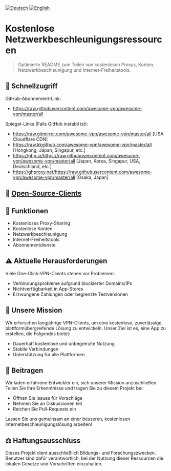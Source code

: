 [![Deutsch](https://img.shields.io/badge/Sprache-Deutsch-red)](README_DE.md)
[![English](https://img.shields.io/badge/Language-English-red)](README.md)

# Kostenlose Netzwerkbeschleunigungsressourcen

> Optimierte README zum Teilen von kostenlosen Proxys, Konten, Netzwerkbeschleunigung und Internet-Freiheitstools.

## 🚀 Schnellzugriff

GitHub-Abonnement-Link:
- https://raw.githubusercontent.com/awesome-vpn/awesome-vpn/master/all

Spiegel-Links (Falls GitHub instabil ist):
- https://raw.gitmirror.com/awesome-vpn/awesome-vpn/master/all [USA Cloudflare CDN]
- https://raw.kkgithub.com/awesome-vpn/awesome-vpn/master/all [Hongkong, Japan, Singapur, etc.]
- https://ghp.ci/https://raw.githubusercontent.com/awesome-vpn/awesome-vpn/master/all [Japan, Korea, Singapur, USA, Deutschland, etc.]
- https://ghproxy.net/https://raw.githubusercontent.com/awesome-vpn/awesome-vpn/master/all [Osaka, Japan]

## 📱 [Open-Source-Clients](https://github.com/awesome-vpn/awesome-vpn/wiki/Clients)

## 🌟 Funktionen

- Kostenloses Proxy-Sharing
- Kostenlose Konten
- Netzwerkbeschleunigung
- Internet-Freiheitstools
- Abonnementdienste

## ⚠️ Aktuelle Herausforderungen

Viele One-Click-VPN-Clients stehen vor Problemen:
- Verbindungsprobleme aufgrund blockierter Domains/IPs
- Nichtverfügbarkeit in App-Stores
- Erzwungene Zahlungen oder begrenzte Testversionen

## 🔬 Unsere Mission

Wir erforschen langjährige VPN-Clients, um eine kostenlose, zuverlässige, plattformübergreifende Lösung zu entwickeln. Unser Ziel ist es, eine App zu erstellen, die Folgendes bietet:

- Dauerhaft kostenlose und unbegrenzte Nutzung
- Stabile Verbindungen
- Unterstützung für alle Plattformen

## 🤝 Beitragen

Wir laden erfahrene Entwickler ein, sich unserer Mission anzuschließen. Teilen Sie Ihre Erkenntnisse und tragen Sie zu diesem Projekt bei:

- Öffnen Sie Issues für Vorschläge
- Nehmen Sie an Diskussionen teil
- Reichen Sie Pull-Requests ein

Lassen Sie uns gemeinsam an einer besseren, kostenlosen Internetbeschleunigungslösung arbeiten!

## ⚖️ Haftungsausschluss

Dieses Projekt dient ausschließlich Bildungs- und Forschungszwecken. Benutzer sind dafür verantwortlich, bei der Nutzung dieser Ressourcen die lokalen Gesetze und Vorschriften einzuhalten.

